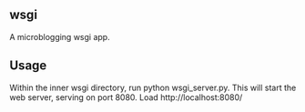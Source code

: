 <h2>wsgi</h2>

A microblogging wsgi app. 

<h2>Usage</h2>
Within the inner wsgi directory, run python wsgi_server.py. This will start the web server, serving on port 8080. Load http://localhost:8080/